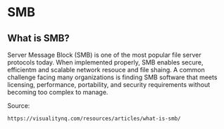 # SMB

## What is SMB?

Server Message Block (SMB) is one of the most popular file server
protocols today. When implemented properly, SMB enables secure, 
efficientm and scalable network resouce and file shaing. A common
challenge facing many organizations is finding SMB software that
meets licensing, performance, portability, and security requirements
without becoming too complex to manage.

Source:
```
https://visualitynq.com/resources/articles/what-is-smb/
```
